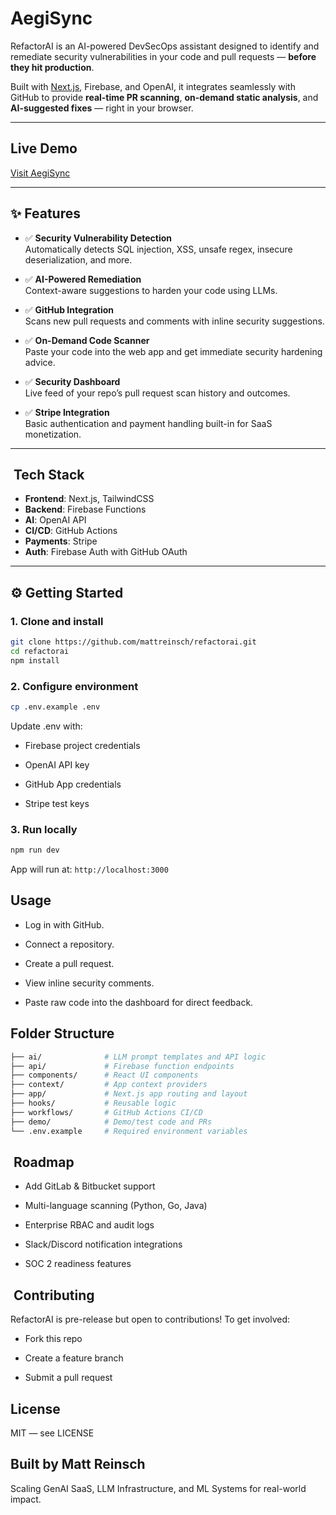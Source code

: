 #  AegiSync

RefactorAI is an AI-powered DevSecOps assistant designed to identify and remediate security vulnerabilities in your code and pull requests — **before they hit production**.

Built with [Next.js](https://nextjs.org/), Firebase, and OpenAI, it integrates seamlessly with GitHub to provide **real-time PR scanning**, **on-demand static analysis**, and **AI-suggested fixes** — right in your browser.

---

##  Live Demo

 [Visit AegiSync](https://aegisync.dev) 

---

## ✨ Features

- ✅ **Security Vulnerability Detection**  
  Automatically detects SQL injection, XSS, unsafe regex, insecure deserialization, and more.

- ✅ **AI-Powered Remediation**  
  Context-aware suggestions to harden your code using LLMs.

- ✅ **GitHub Integration**  
  Scans new pull requests and comments with inline security suggestions.

- ✅ **On-Demand Code Scanner**  
  Paste your code into the web app and get immediate security hardening advice.

- ✅ **Security Dashboard**  
  Live feed of your repo’s pull request scan history and outcomes.

- ✅ **Stripe Integration**  
  Basic authentication and payment handling built-in for SaaS monetization.

---

## ️ Tech Stack

- **Frontend**: Next.js, TailwindCSS  
- **Backend**: Firebase Functions  
- **AI**: OpenAI API  
- **CI/CD**: GitHub Actions  
- **Payments**: Stripe  
- **Auth**: Firebase Auth with GitHub OAuth

---

## ⚙️ Getting Started

### 1. Clone and install

```bash
git clone https://github.com/mattreinsch/refactorai.git
cd refactorai
npm install
```
### 2. Configure environment
```bash
cp .env.example .env
```
Update .env with:

*   Firebase project credentials

*   OpenAI API key

*   GitHub App credentials

*   Stripe test keys

### 3. Run locally
```bash
npm run dev
```
App will run at: `http://localhost:3000`

## Usage
*   Log in with GitHub.

*   Connect a repository.

*   Create a pull request.

*   View inline security comments.

*   Paste raw code into the dashboard for direct feedback.

## Folder Structure
```bash
├── ai/              # LLM prompt templates and API logic
├── api/             # Firebase function endpoints
├── components/      # React UI components
├── context/         # App context providers
├── app/             # Next.js app routing and layout
├── hooks/           # Reusable logic
├── workflows/       # GitHub Actions CI/CD
├── demo/            # Demo/test code and PRs
└── .env.example     # Required environment variables
```
## ️ Roadmap
*   Add GitLab & Bitbucket support

*   Multi-language scanning (Python, Go, Java)

*   Enterprise RBAC and audit logs

*   Slack/Discord notification integrations

*   SOC 2 readiness features

## ‍ Contributing
RefactorAI is pre-release but open to contributions!
To get involved:

*   Fork this repo

*   Create a feature branch

*   Submit a pull request

## License
MIT — see LICENSE

## Built by Matt Reinsch
Scaling GenAI SaaS, LLM Infrastructure, and ML Systems for real-world impact.
